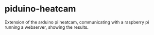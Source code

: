 # piduino-heatcam
Extension of the arduino pi heatcam, communicating with a raspberry pi running a webserver, showing the results.

